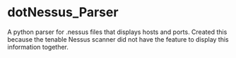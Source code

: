 # dotNessus_Parser
A python parser for .nessus files that displays hosts and ports. Created this because the tenable Nessus scanner did not have the feature to display this information together.
